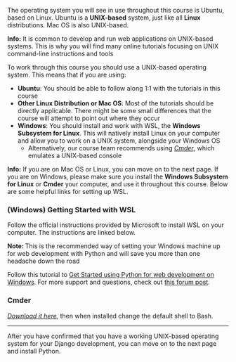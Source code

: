 The operating system you will see in use throughout this course is Ubuntu, based on Linux. Ubuntu is a **UNIX-based** system, just like all **Linux** distributions. Mac OS is also UNIX-based.

<div class='alert alert-info' role='alert'>
    <strong>Info:</strong> It is common to develop and run web applications on UNIX-based systems. This is why you will find many online tutorials focusing on UNIX command-line instructions and tools
</div>

To work through this course you should use a UNIX-based operating system. This means that if you are using:

- **Ubuntu**: You should be able to follow along 1:1 with the tutorials in this course
- **Other Linux Distribution or Mac OS**: Most of the tutorials should be directly applicable. There might be some small differences that the course will attempt to point out where they occur
- **Windows**: You should install and work with WSL, the **Windows Subsystem for Linux**. This will natively install Linux on your computer and allow you to work on a UNIX system, alongside your Windows OS
  - Alternatively, our course team recommends using <a href="https://cmder.net/" target="_blank">*Cmder*</a>, which emulates a UNIX-based console

<div class='alert alert-info' role='alert'>
    <strong>Info:</strong> If you are on Mac OS or Linux, you can move on to the next page. If you are on Windows, please make sure you install the <strong>Windows Subsystem for Linux</strong> or <strong>Cmder</strong> your computer, and use it throughout this course. Below are some helpful links for setting up WSL.</div>

### (Windows) Getting Started with WSL

Follow the official instructions provided by Microsoft to install WSL on your computer. The instructions are linked below.

<div class="alert alert-warning" role="alert"><strong>Note: </strong>
This is the recommended way of setting your Windows machine up for web development with Python and will save you more than one headache down the road
</div>

Follow this tutorial to <a href="https://docs.microsoft.com/en-us/windows/python/web-frameworks" target="_blank">Get Started using Python for web development on Windows</a>. For more support and questions, check out <a href="https://forum.codingnomads.co/t/wsl-windows-subsystem-for-linux-get-linux-on-windows/224" target="_blank">this forum post</a>.

### Cmder

<a href="https://github.com/cmderdev/cmder/releases/latest" target="_blank">*Download it here*</a>, then when installed change the default shell to Bash.

___

After you have confirmed that you have a working UNIX-based operating system for your Django development, you can move on to the next page and install Python.
